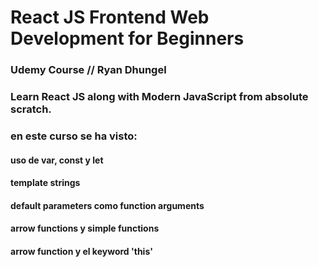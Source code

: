 # React JS Frontend Web Development for Beginners

### Udemy Course // Ryan Dhungel

### Learn React JS along with Modern JavaScript from absolute scratch.

### en este curso se ha visto:

#### uso de var, const y let

#### template strings

#### default parameters como function arguments

#### arrow functions y simple functions

#### arrow function y el keyword 'this'
